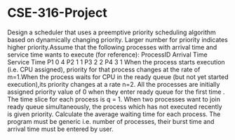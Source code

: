 # CSE-316-Project
Design a scheduler that uses a preemptive priority scheduling algorithm based on dynamically changing priority. Larger number for priority indicates higher priority.Assume that the following processes with arrival time and service time wants to execute (for reference):
ProcessID Arrival Time Service Time
P1 0 4
P2 1 1
P3 2 2
P4 3 1
When the process starts execution (i.e. CPU assigned), priority for that process changes at the rate of m=1.When the process waits for CPU in the ready queue (but not yet started execution),its priority changes at a rate n=2. All the processes are initially assigned priority value of 0 when they enter ready queue for the first time . The time slice for each process is q = 1. When two processes want to join ready queue simultaneously, the process which has not executed recently is given priority. Calculate the average waiting time for each process. The program must be generic i.e. number of processes, their burst time and arrival time must be entered by user.
